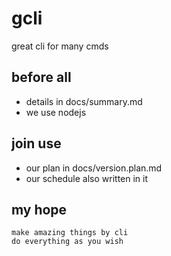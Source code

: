 # gcli
great cli for many cmds


## before all 
* details in docs/summary.md
* we use nodejs


## join use
* our plan in docs/version.plan.md
* our schedule also written in it 


## my hope
    make amazing things by cli
    do everything as you wish